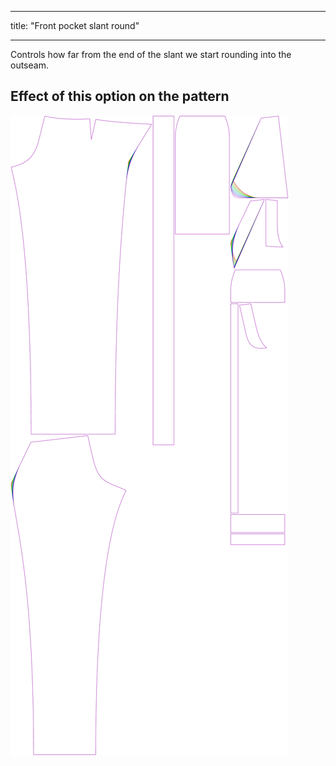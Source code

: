 - - -
title: "Front pocket slant round"
- - -

Controls how far from the end of the slant we start rounding into the outseam.

## Effect of this option on the pattern

![This image shows the effect of this option by superimposing several variants that have a different value for this option](charlie_frontpocketslantround_sample.svg "Effect of this option on the pattern")
